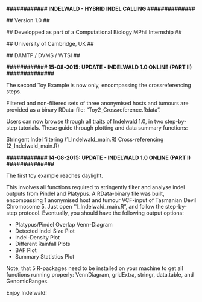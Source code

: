 <b>############ INDELWALD - HYBRID INDEL CALLING ##############</b>

<p>## Version 1.0 ##</p>
<p>## Developped as part of a Computational Biology MPhil Internship ##</p>
<p>## University of Cambridge, UK ##</p>
<p>## DAMTP / DVMS / WTSI ##</p>

<b>############ 15-08-2015: UPDATE - INDELWALD 1.0 ONLINE (PART II) ##############</b>

The second Toy Example is now only, encompassing the crossreferencing steps.

Filtered and non-filtered sets of three anonymised hosts and tumours are provided as a binary RData-file: “Toy2_Crossreference.Rdata”.

Users can now browse through all traits of Indelwald 1.0, in two step-by-step tutorials. These guide through plotting and data summary functions:

Stringent Indel filtering (1_Indelwald_main.R)
Cross-referencing (2_Indelwald_main.R)



<b>############ 14-08-2015: UPDATE - INDELWALD 1.0 ONLINE (PART I) ##############</b>

The first toy example reaches daylight.

This involves all functions required to stringently filter and analyse
indel outputs from Pindel and Platypus. A RData-binary file was built, encompassing 1 anonymised
host and tumour VCF-input of Tasmanian Devil Chromosome 5. Just open “1_Indelwald_main.R”, and follow the step-by-step protocol. Eventually, you should have the following output options:
- Platypus/Pindel Overlap Venn-Diagram
- Detected Indel Size Plot
- Indel-Density Plot
- Different Rainfall Plots
- BAF Plot
- Summary Statistics Plot

Note, that 5 R-packages need to be installed on your machine to get all
functions running properly: VennDiagram, gridExtra, stringr, data.table,
and GenomicRanges.

Enjoy Indelwald!
